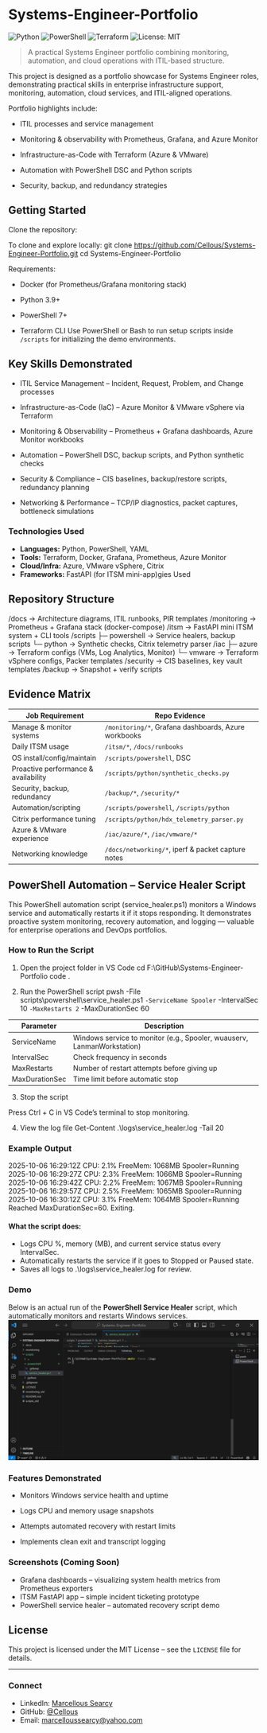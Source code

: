 # Systems-Engineer-Portfolio
![Python](https://img.shields.io/badge/Python-3.9+-blue)
![PowerShell](https://img.shields.io/badge/PowerShell-7+-5391FE)
![Terraform](https://img.shields.io/badge/Terraform-IaC-purple)
![License: MIT](https://img.shields.io/badge/License-MIT-green.svg)
> A practical Systems Engineer portfolio combining monitoring, automation, and cloud operations with ITIL-based structure.

This project is designed as a portfolio showcase for Systems Engineer roles, demonstrating practical skills in enterprise infrastructure support, monitoring, automation, cloud services, and ITIL-aligned operations.

Portfolio highlights include:

 - ITIL processes and service management

 - Monitoring & observability with Prometheus, Grafana, and Azure Monitor

 - Infrastructure-as-Code with Terraform (Azure & VMware)

 - Automation with PowerShell DSC and Python scripts

 - Security, backup, and redundancy strategies

## Getting Started
Clone the repository:

 To clone and explore locally:
  git clone https://github.com/Cellous/Systems-Engineer-Portfolio.git
  cd Systems-Engineer-Portfolio

 Requirements:

  - Docker (for Prometheus/Grafana monitoring stack)

  - Python 3.9+

  - PowerShell 7+

  - Terraform CLI
Use PowerShell or Bash to run setup scripts inside `/scripts` for initializing the demo environments.
 
## Key Skills Demonstrated

 - ITIL Service Management – Incident, Request, Problem, and Change processes

 - Infrastructure-as-Code (IaC) – Azure Monitor & VMware vSphere via Terraform

 - Monitoring & Observability – Prometheus + Grafana dashboards, Azure Monitor workbooks

 - Automation – PowerShell DSC, backup scripts, and Python synthetic checks

 - Security & Compliance – CIS baselines, backup/restore scripts, redundancy planning

 - Networking & Performance – TCP/IP diagnostics, packet captures, bottleneck simulations
 
### Technologies Used
- **Languages:** Python, PowerShell, YAML
- **Tools:** Terraform, Docker, Grafana, Prometheus, Azure Monitor
- **Cloud/Infra:** Azure, VMware vSphere, Citrix
- **Frameworks:** FastAPI (for ITSM mini-app)gies Used

## Repository Structure
/docs               → Architecture diagrams, ITIL runbooks, PIR templates
/monitoring         → Prometheus + Grafana stack (docker-compose)
/itsm               → FastAPI mini ITSM system + CLI tools
/scripts
   ├─ powershell    → Service healers, backup scripts
   └─ python        → Synthetic checks, Citrix telemetry parser
/iac
   ├─ azure         → Terraform configs (VMs, Log Analytics, Monitor)
   └─ vmware        → Terraform vSphere configs, Packer templates
/security           → CIS baselines, key vault templates
/backup             → Snapshot + verify scripts

## Evidence Matrix

| Job Requirement | Repo Evidence |
|-----------------|---------------|
| Manage & monitor systems | `/monitoring/*`, Grafana dashboards, Azure workbooks |
| Daily ITSM usage | `/itsm/*`, `/docs/runbooks` |
| OS install/config/maintain | `/scripts/powershell`, DSC |
| Proactive performance & availability | `/scripts/python/synthetic_checks.py` |
| Security, backup, redundancy | `/backup/*`, `/security/*` |
| Automation/scripting | `/scripts/powershell`, `/scripts/python` |
| Citrix performance tuning | `/scripts/python/hdx_telemetry_parser.py` |
| Azure & VMware experience | `/iac/azure/*`, `/iac/vmware/*` |
| Networking knowledge | `/docs/networking/*`, iperf & packet capture notes |

## PowerShell Automation – Service Healer Script

This PowerShell automation script (service_healer.ps1) monitors a Windows service and automatically restarts it if it stops responding.
It demonstrates proactive system monitoring, recovery automation, and logging — valuable for enterprise operations and DevOps portfolios.

### How to Run the Script
1. Open the project folder in VS Code
cd F:\GitHub\Systems-Engineer-Portfolio
code .

2. Run the PowerShell script
pwsh -File scripts\powershell\service_healer.ps1 `
  -ServiceName Spooler `
  -IntervalSec 10 `
  -MaxRestarts 2 `
  -MaxDurationSec 60

| Parameter |	Description |
|-----------|-------------|
| ServiceName	| Windows service to monitor (e.g., Spooler, wuauserv, LanmanWorkstation)|
| IntervalSec |	Check frequency in seconds |
| MaxRestarts	| Number of restart attempts before giving up |
| MaxDurationSec |	Time limit before automatic stop |
3. Stop the script

Press Ctrl + C in VS Code’s terminal to stop monitoring.

4. View the log file
Get-Content .\logs\service_healer.log -Tail 20

### Example Output
2025-10-06 16:29:12Z CPU: 2.1% FreeMem: 1068MB Spooler=Running
2025-10-06 16:29:27Z CPU: 2.3% FreeMem: 1066MB Spooler=Running
2025-10-06 16:29:42Z CPU: 2.2% FreeMem: 1067MB Spooler=Running
2025-10-06 16:29:57Z CPU: 2.5% FreeMem: 1065MB Spooler=Running
2025-10-06 16:30:12Z CPU: 3.1% FreeMem: 1064MB Spooler=Running
Reached MaxDurationSec=60. Exiting.
#### What the script does:
- Logs CPU %, memory (MB), and current service status every IntervalSec.
- Automatically restarts the service if it goes to Stopped or Paused state.
- Saves all logs to .\logs\service_healer.log for review.

### Demo  
Below is an actual run of the **PowerShell Service Healer** script, which automatically monitors and restarts Windows services.
![PowerShell Service Healer Demo](docs/screenshots/service_healer_demo.gif)


  
### Features Demonstrated

- Monitors Windows service health and uptime

- Logs CPU and memory usage snapshots

- Attempts automated recovery with restart limits

- Implements clean exit and transcript logging

### Screenshots (Coming Soon)
- Grafana dashboards – visualizing system health metrics from Prometheus exporters  
- ITSM FastAPI app – simple incident ticketing prototype  
- PowerShell service healer – automated recovery script demo
 
 ## License
 This project is licensed under the MIT License – see the `LICENSE` file for details.
 
---
### Connect
- LinkedIn: [Marcellous Searcy](https://www.linkedin.com/in/marcellous-searcy)
- GitHub: [@Cellous](https://github.com/Cellous)
- Email: marcelloussearcy@yahoo.com



